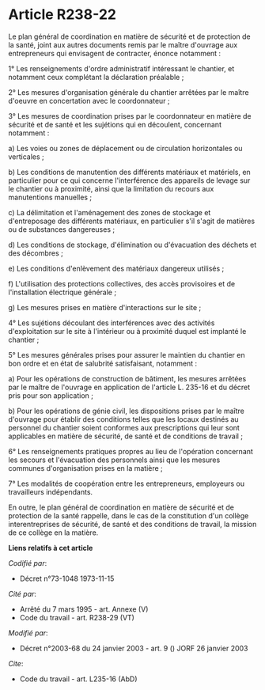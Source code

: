 # Article R238-22

Le plan général de coordination en matière de sécurité et de protection de la santé, joint aux autres documents remis par le
maître d'ouvrage aux entrepreneurs qui envisagent de contracter, énonce notamment :

1° Les renseignements d'ordre administratif intéressant le chantier, et notamment ceux complétant la déclaration préalable ;

2° Les mesures d'organisation générale du chantier arrêtées par le maître d'oeuvre en concertation avec le coordonnateur ;

3° Les mesures de coordination prises par le coordonnateur en matière de sécurité et de santé et les sujétions qui en
découlent, concernant notamment :

a) Les voies ou zones de déplacement ou de circulation horizontales ou verticales ;

b) Les conditions de manutention des différents matériaux et matériels, en particulier pour ce qui concerne l'interférence
des appareils de levage sur le chantier ou à proximité, ainsi que la limitation du recours aux manutentions manuelles ;

c) La délimitation et l'aménagement des zones de stockage et d'entreposage des différents matériaux, en particulier s'il
s'agit de matières ou de substances dangereuses ;

d) Les conditions de stockage, d'élimination ou d'évacuation des déchets et des décombres ;

e) Les conditions d'enlèvement des matériaux dangereux utilisés ;

f) L'utilisation des protections collectives, des accès provisoires et de l'installation électrique générale ;

g) Les mesures prises en matière d'interactions sur le site ;

4° Les sujétions découlant des interférences avec des activités d'exploitation sur le site à l'intérieur ou à proximité
duquel est implanté le chantier ;

5° Les mesures générales prises pour assurer le maintien du chantier en bon ordre et en état de salubrité satisfaisant,
notamment :

a) Pour les opérations de construction de bâtiment, les mesures arrêtées par le maître de l'ouvrage en application de
l'article L. 235-16 et du décret pris pour son application ;

b) Pour les opérations de génie civil, les dispositions prises par le maître d'ouvrage pour établir des conditions telles que
les locaux destinés au personnel du chantier soient conformes aux prescriptions qui leur sont applicables en matière de
sécurité, de santé et de conditions de travail ;

6° Les renseignements pratiques propres au lieu de l'opération concernant les secours et l'évacuation des personnels ainsi
que les mesures communes d'organisation prises en la matière ;

7° Les modalités de coopération entre les entrepreneurs, employeurs ou travailleurs indépendants.

En outre, le plan général de coordination en matière de sécurité et de protection de la santé rappelle, dans le cas de la
constitution d'un collège interentreprises de sécurité, de santé et des conditions de travail, la mission de ce collège en la
matière.

**Liens relatifs à cet article**

_Codifié par_:

  - Décret n°73-1048 1973-11-15

_Cité par_:

  - Arrêté du 7 mars 1995 - art. Annexe (V)
  - Code du travail - art. R238-29 (VT)

_Modifié par_:

  - Décret n°2003-68 du 24 janvier 2003 - art. 9 () JORF 26 janvier 2003

_Cite_:

  - Code du travail - art. L235-16 (AbD)
